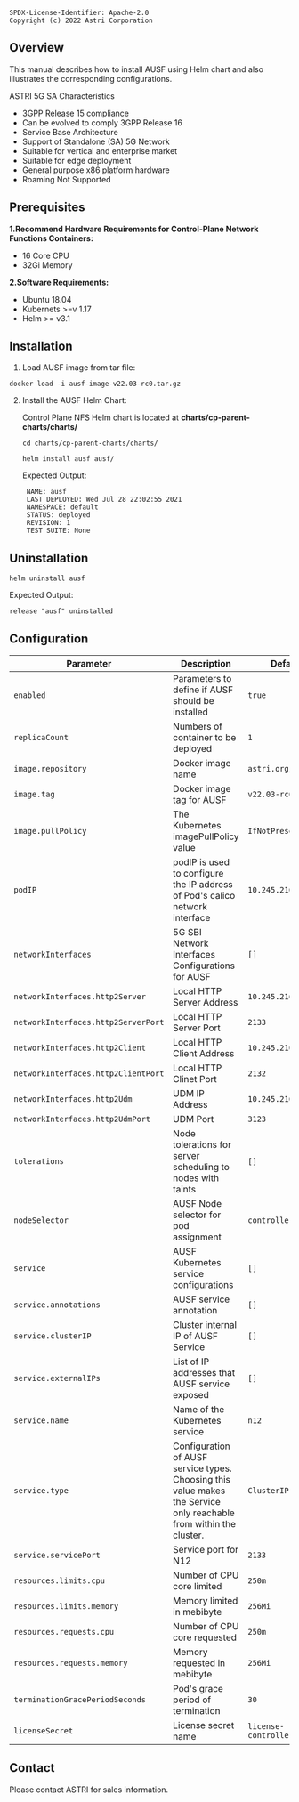 ```
SPDX-License-Identifier: Apache-2.0
Copyright (c) 2022 Astri Corporation
```


## Overview
This manual describes how to install AUSF using Helm chart and also illustrates the corresponding configurations.

ASTRI 5G SA Characteristics
* 3GPP Release 15 compliance
* Can be evolved to comply 3GPP Release 16
* Service Base Architecture
* Support of Standalone (SA) 5G Network
* Suitable for vertical and enterprise market
* Suitable for edge deployment
* General purpose x86 platform hardware
* Roaming Not Supported


## Prerequisites

**1.Recommend Hardware Requirements for Control-Plane Network Functions Containers:**
 * 16 Core CPU
 * 32Gi Memory

**2.Software Requirements:**
 * Ubuntu 18.04
 * Kubernets >=v 1.17
 * Helm >= v3.1


## Installation

1. Load AUSF image from tar file:
```
docker load -i ausf-image-v22.03-rc0.tar.gz
```

2. Install the AUSF Helm Chart:

    Control Plane NFS Helm chart is located at **charts/cp-parent-charts/charts/**

    ```
    cd charts/cp-parent-charts/charts/

    helm install ausf ausf/
    ```
    Expected Output:

        NAME: ausf
        LAST DEPLOYED: Wed Jul 28 22:02:55 2021
        NAMESPACE: default
        STATUS: deployed
        REVISION: 1
        TEST SUITE: None


## Uninstallation
```
helm uninstall ausf
```
Expected Output:

    release "ausf" uninstalled

## Configuration

| Parameter                          | Description                                            | Default                                          |
|------------------------------------|--------------------------------------------------------|--------------------------------------------------|
| `enabled`                          | Parameters to define if AUSF should be installed       | `true`
| `replicaCount`                     | Numbers of container to be deployed                    | `1`
| `image.repository`                 | Docker image name                                      | `astri.org/5g/ausf`
| `image.tag`                        | Docker image tag for AUSF                              | `v22.03-rc0`
| `image.pullPolicy`                 | The Kubernetes imagePullPolicy value                   | `IfNotPresent`
| `podIP`                            | podIP is used to configure the IP address of Pod's calico network interface | `10.245.216.101`
| `networkInterfaces`                | 5G SBI Network Interfaces Configurations for AUSF       | `[]`
| `networkInterfaces.http2Server`    | Local HTTP Server Address                               | `10.245.216.101`
| `networkInterfaces.http2ServerPort`    | Local HTTP Server Port                              | `2133`
| `networkInterfaces.http2Client`    | Local HTTP Client Address                               | `10.245.216.101`
| `networkInterfaces.http2ClientPort`    | Local HTTP Clinet Port                              | `2132`
| `networkInterfaces.http2Udm`       | UDM IP Address                                          | `10.245.216.131`
| `networkInterfaces.http2UdmPort`   | UDM Port                                                | `3123`
| `tolerations`                      | Node tolerations for server scheduling to nodes with taints  | `[]`
| `nodeSelector`                     | AUSF Node selector for pod assignment                  | `controller`
| `service`                          | AUSF Kubernetes service configurations                 | `[]`
| `service.annotations`              | AUSF service annotation                                | `[]`
| `service.clusterIP`                | Cluster internal IP of AUSF Service                    | `[]`
| `service.externalIPs`              | List of IP addresses that AUSF service exposed         | `[]`
| `service.name`                     | Name of the Kubernetes service                         | `n12`
| `service.type`                     | Configuration of AUSF service types. Choosing this value makes the Service only reachable from within the cluster.                    | `ClusterIP`
| `service.servicePort`              | Service port for N12                                   | `2133`
| `resources.limits.cpu`             | Number of CPU core limited                             | `250m`
| `resources.limits.memory`          | Memory limited in mebibyte                             | `256Mi`
| `resources.requests.cpu`           | Number of CPU core requested                           | `250m`
| `resources.requests.memory`        | Memory requested in mebibyte                           | `256Mi`
| `terminationGracePeriodSeconds`    | Pod's grace period of termination                      | `30`
| `licenseSecret`                    | License secret name                                    | `license-controller`


## Contact

Please contact ASTRI for sales information.
